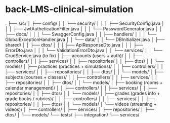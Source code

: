 # back-LMS-clinical-simulation

.
├── src/
│   ├── config/
│   │   ├── security/
│   │   │   ├── SecurityConfig.java
│   │   │   ├── JwtAutheticationFilter.java
│   │   │   └── PasswordGenerator.java
│   │   ├── docs/
│   │   │   └── SwaggerConfig.java
│   │   ├── handlers/
│   │   │   └── GlobalExceptionHandler.java
│   │   └── data/
│   │       └── DBInitializer.java
│   ├── shared/
│   │   ├── dtos/
│   │   │   ├── ApiResponseDto.java
│   │   │   ├── ErrorDto.java
│   │   │   └── ValidationErrorDto.java
│   │   └── services/
│   │       └── CrudService.java (to fix)
│   ├── accounts (users + auth)/
│   │   ├── controllers/
│   │   ├── services/
│   │   ├── repositories/
│   │   ├── dtos/
│   │   └── models/
│   ├── practices (practices + simulations)/
│   │   ├── controllers/
│   │   ├── services/
│   │   ├── repositories/
│   │   ├── dtos/
│   │   └── models/
│   ├── subjects (courses + classes)/
│   │   ├── controllers/
│   │   ├── services/
│   │   ├── repositories/
│   │   ├── dtos/
│   │   └── models/
│   ├── booking (rooms + calendar management)/
│   │   ├── controllers/
│   │   ├── services/
│   │   ├── repositories/
│   │   ├── dtos/
│   │   └── models/
│   ├── grades (grades info + grade books / rubrics)/
│   │   ├── controllers/
│   │   ├── services/
│   │   ├── repositories/
│   │   ├── dtos/
│   │   └── models/
│   └── videos (streaming + videos)/
│       ├── controllers/
│       ├── services/
│       ├── repositories/
│       ├── dtos/
│       └── models/
└── tests/
    ├── integration/
    └── services/

